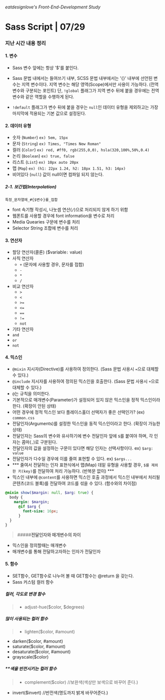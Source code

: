 ###### eatdesignlove's Front-End-Development Study

# Sass Script  | 07/29

### 지난 시간 내용 정리

####  1. 변수
  
  - Sass 변수 앞에는 항상 '$'를 붙인다.
  - Sass 문법 내에서는 들여쓰기 내부, SCSS 문법 내부에서는 '{}' 내부에 선언된 변수는 지역 변수이다. 지역 변수는 해당 영역(Scope)에서만 사용이 가능하다. (전역 변수와 구분되는 포인트) 단, `!global` 플래그가 지역 변수 뒤에 붙을 경우에는 전역 변수와 같은 역할을 수행하게 된다.
  
  - `!default` 플래그가 변수 뒤에 붙을 경우는 `null`인 데이터 유형을 제외하고는 가장 마지막에 적용되는 기본 값으로 설정된다.


####  2. 데이터 유형

- 숫자 (`Number`) `ex) 5em, 15px`
- 문자 (`String`) `ex) Times, "Times New Roman"`
- 컬러 (`Color`) `ex) red, #ff0, rgb(255,0,0), hsla(320,100%,50%,0.4)`
- 논리 (`Boolean`) `ex) true, false`
- 리스트 (`List`) `ex) 10px auto 20px`
- 맵 (`Map`) `ex) (h1: 22px 1.24, h2: 18px 1.51, h3: 14px)`
- 비어있다 (`null`) 값이 null이면 컴파일 되지 않는다.

##### 2-1. 보간법(Interpolation)

`특정_문자열에_#{$변수}를_접합`

- font 속기형 작성시, 나눗셈 연산(`/`)으로 처리되지 않게 하기 위함
- 웹폰트를 사용할 경우에 font information을 변수로 처리
- Media Quearies 구문에 변수를 처리
- Selector String 조합에 변수를 처리

####  3. 연산자

- 할당 연산자(콜론) ($variable`:` value)
- 사칙 연산자
  - `+` (문자에 사용할 경우, 문자를 접합)
  - `-`
  - `*`
  - `/`
- 비교 연산자
  - `>`
  - `<`
  - `>=`
  - `<=`
  - `==`
  - `!=`
  - `not`
- 기타 연산자
- `and`
- `or`
- `not`

####  4. 믹스인

- `@mixin` 지시자(Directive)를 사용하여 정의한다. (Sass 문법 사용시 `=`으로 대체할 수 있다.)
- `@include` 지시자를 사용하여 정의된 믹스인을 호출한다. (Sass 문법 사용시 `+`으로 대체할 수 있다.)
- `@`는 규칙을 의미한다. 
- 기본적으로 매개변수(Parameter)가 설정되어 있지 않은 믹스인을 정적 믹스인이라 한다. (확장이 안된 상태)
- 어떤 경우에 정적 믹스인 보다 플레이스홀더 선택자가 좋은 선택인가? (ex) `common.css`
- 전달인자(Arguments)를 설정한 믹스인을 동적 믹스인이라고 한다. (확장이 가능한 상태)
- 전달인자는 Sass의 변수와 유사하기에 변수 전달인자 앞에 `$`를 붙여야 하며, 각 인자는 콤마(`,`)로 구분된다.
- 전달인자의 값을 설정하는 구문이 있다면 해당 인자는 선택사항이다. ex) `$arg: value`
- 전달인자가 다수일 경우에 이를 줄여 표현할 수 있다. ex) `$args...`
- *** 줄여서 전달하는 인자 표현식에서 맵(Map) 데잍 유형을 사용할 경우, `$를 제외한 키(key)`를 전달하여 처리 가능하다. (반복문 없이) ***
- 믹스인 내부에 `@content`를 사용하면 믹스인 호출 과정에서 믹스인 내부에서 처리될 콘텐츠(코드 블록)를 전달하여 코드를 섞을 수 있다. (함수와의 차이점)


```sass
@mixin show($margin: null, $arg: true) {
  body {
    margin: $margin;
      @if $arg {
        font-size: 16px;
      }
  }
}
```


>#####**전달인자와 매개변수의 차이**
- 믹스인을 정의할때는 매개변수 
- 매개변수를 통해 전달하고자하는 인자가 전달인자


#### 5. 함수

- SET함수, GET함수로 나누어 볼 때 GET함수는 @return 을 갖는다.
- Sass 커스텀 컬러 함수


##### **컬러, 각도로 변경 함수**
>- adjust-hue($color, $degrees)

##### **많이 사용되는 컬러 함수**
>- lighten($color, #amount)
- darken($color, #amount)
- saturate($color, #amount)
- desaturate($color, #amount)
- grayscale($color)

##### ***색을 반전시키는 컬러 함수*
>- complement($color)   //보완색(색상만 보색으로 바꾸어 준다.)
- invert($invert)       //반전색(명도까지 밝게 바꾸어준다.)

